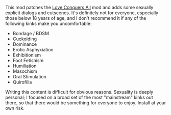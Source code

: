 This mod patches the <a href="https://github.com/LCA-EET/LCA">Love Conquers All</a> mod and adds some sexually explicit dialogs and cutscenes. It's definitely not for everyone, especially those below 18 years of age, and I don't recommend it if any of the following kinks make you uncomfortable:

- Bondage / BDSM
- Cuckolding
- Dominance
- Erotic Asphyxiation
- Exhibitionism
- Foot Fetishism
- Humiliation
- Masochism
- Oral Stimulation
- Quirofilia

Writing this content is difficult for obvious reasons. Sexuality is deeply personal; I focused on a broad set of the most "mainstream" kinks out there, so that there would be something for everyone to enjoy. Install at your own risk.
